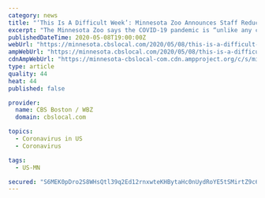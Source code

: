 ```yaml
---
category: news
title: "‘This Is A Difficult Week’: Minnesota Zoo Announces Staff Reductions Due To COVID-19 Pandemic"
excerpt: "The Minnesota Zoo says the COVID-19 pandemic is “unlike any challenge” it has experienced and staff reductions have become necessary."
publishedDateTime: 2020-05-08T19:00:00Z
webUrl: "https://minnesota.cbslocal.com/2020/05/08/this-is-a-difficult-week-minnesota-zoo-announces-staff-reductions-due-to-covid-19-pandemic/"
ampWebUrl: "https://minnesota.cbslocal.com/2020/05/08/this-is-a-difficult-week-minnesota-zoo-announces-staff-reductions-due-to-covid-19-pandemic/amp/"
cdnAmpWebUrl: "https://minnesota-cbslocal-com.cdn.ampproject.org/c/s/minnesota.cbslocal.com/2020/05/08/this-is-a-difficult-week-minnesota-zoo-announces-staff-reductions-due-to-covid-19-pandemic/amp/"
type: article
quality: 44
heat: 44
published: false

provider:
  name: CBS Boston / WBZ
  domain: cbslocal.com

topics:
  - Coronavirus in US
  - Coronavirus

tags:
  - US-MN

secured: "S6MEK0pDro2S8WHsQtl39q2Ed12rnxwteKHBytaHc0nUydRoYE5tSMirtZ9c63p382Dqsg8iadUOYRFmUyyJwcI3711XcQw7YrUIvUIzUgVHxflXR+HnXzf4ncnRIPSiPhlLPTBfnl/1jofaXavVeNvMEue0/ff/Ds03hq5TV0aRuamIZlSDlzk/IVZmk1kj+jdIum1J/DNSglH4D5DuZknM04h5gKZDQYmJhqFTpnWVETWHBQgIj0wN4diDYhVhWGm+QmZ/wJ6aoYFcxN6aXuhBvrrIQ0jxCZS5xlkYbv913z9lo+U/cIpbnOcy2U+IqoBCBlpKMB24NkkJhCb2F0jF0bN4tlCmn4x2EZj63BjrGZkUhoxQMZgFXS3V83G4aZg4uID9ONiY5fsmMY8p80g7owhvPR+pburVS2waolm9il84AnnZTFcLQ+EsPA9eVMFahF8nDhd7Ogx7XEWIRuJbU4l8MaKQIAzpa0o36qs=;1jod3MEoXo0LLJ1GxPORfg=="
---
```


